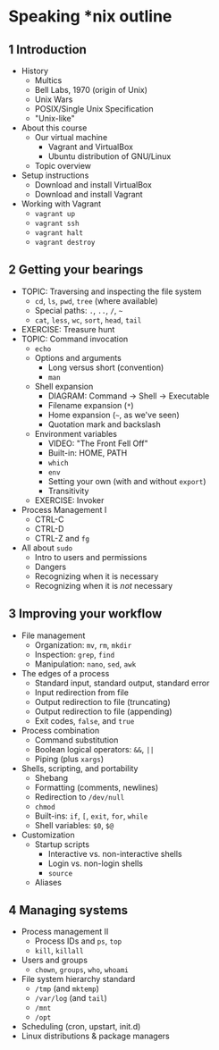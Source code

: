 # Speaking \*nix outline

## 1 Introduction

- History
  - Multics
  - Bell Labs, 1970 (origin of Unix)
  - Unix Wars
  - POSIX/Single Unix Specification
  - "Unix-like"
- About this course
  - Our virtual machine
    - Vagrant and VirtualBox
    - Ubuntu distribution of GNU/Linux
  - Topic overview
- Setup instructions
  - Download and install VirtualBox
  - Download and install Vagrant
- Working with Vagrant
  - `vagrant up`
  - `vagrant ssh`
  - `vagrant halt`
  - `vagrant destroy`

## 2 Getting your bearings

- TOPIC: Traversing and inspecting the file system
  - `cd`, `ls`, `pwd`, `tree` (where available)
  - Special paths: `.`, `..`, `/`, `~`
  - `cat`, `less`, `wc`, `sort`, `head`, `tail`
- EXERCISE: Treasure hunt
- TOPIC: Command invocation
  - `echo`
  - Options and arguments
    - Long versus short (convention)
    - `man`
  - Shell expansion
    - DIAGRAM: Command -> Shell -> Executable
    - Filename expansion (`*`)
    - Home expansion (`~`, as we've seen)
    - Quotation mark and backslash
  - Environment variables
    - VIDEO: "The Front Fell Off"
    - Built-in: HOME, PATH
    - `which`
    - `env`
    - Setting your own (with and without `export`)
    - Transitivity
  - EXERCISE: Invoker
- Process Management I
  - CTRL-C
  - CTRL-D
  - CTRL-Z and `fg`
- All about `sudo`
  - Intro to users and permissions
  - Dangers
  - Recognizing when it is necessary
  - Recognizing when it is *not* necessary

## 3 Improving your workflow

- File management
  - Organization: `mv`, `rm`, `mkdir`
  - Inspection: `grep`, `find`
  - Manipulation: `nano`, `sed`, `awk`
- The edges of a process
  - Standard input, standard output, standard error
  - Input redirection from file
  - Output redirection to file (truncating)
  - Output redirection to file (appending)
  - Exit codes, `false`, and `true`
- Process combination
  - Command substitution
  - Boolean logical operators: `&&`, `||`
  - Piping (plus `xargs`)
- Shells, scripting, and portability
  - Shebang
  - Formatting (comments, newlines)
  - Redirection to `/dev/null`
  - `chmod`
  - Built-ins: `if`, `[`, `exit`, `for`, `while`
  - Shell variables: `$0`, `$@`
- Customization
  - Startup scripts
    - Interactive vs. non-interactive shells
    - Login vs. non-login shells
    - `source`
  - Aliases 

## 4 Managing systems

- Process management II
  - Process IDs and `ps`, `top`
  - `kill`, `killall`
- Users and groups
  - `chown`, `groups`, `who`, `whoami`
- File system hierarchy standard
  - `/tmp` (and `mktemp`)
  - `/var/log` (and `tail`)
  - `/mnt`
  - `/opt`
- Scheduling (cron, upstart, init.d)
- Linux distributions & package managers
